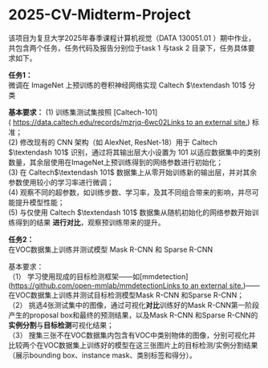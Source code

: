 # 2025-CV-Midterm-Project

该项目为复旦大学2025年春季课程计算机视觉（DATA $130051.01$ ）期中作业，共包含两个任务，任务代码及报告分别位于task $1$ 与task $2$ 目录下，任务具体要求如下。

**任务1：**  
微调在 ImageNet 上预训练的卷积神经网络实现 Caltech $\textendash 101$ 分类

**基本要求：**
(1) 训练集测试集按照 [Caltech-101]( [https://data.caltech.edu/records/mzrjq-6wc02Links to an external site.](https://data.caltech.edu/records/mzrjq-6wc02)) 标准；  
(2) 修改现有的 CNN 架构（如 AlexNet, ResNet-18）用于 Caltech $\textendash 101$ 识别，通过将其输出层大小设置为 $101$ 以适应数据集中的类别数量，其余层使用在ImageNet上预训练得到的网络参数进行初始化；  
(3) 在  Caltech$\textendash 101$ 数据集上从零开始训练新的输出层，并对其余参数使用较小的学习率进行微调；  
(4) 观察不同的超参数，如训练步数、学习率，及其不同组合带来的影响，并尽可能提升模型性能；  
(5) 与仅使用 Caltech $\textendash 101$ 数据集从随机初始化的网络参数开始训练得到的结果 **进行对比**，观察预训练带来的提升。
  
**任务2：**  
在VOC数据集上训练并测试模型 Mask R-CNN 和 Sparse R-CNN 

基本要求：  
（1） 学习使用现成的目标检测框架——如[mmdetection]([https://github.com/open-mmlab/mmdetectionLinks to an external site.](https://github.com/open-mmlab/mmdetection))——在VOC数据集上训练并测试目标检测模型Mask R-CNN 和Sparse R-CNN；  
（2） 挑选4张测试集中的图像，通过可视化**对比**训练好的Mask R-CNN第一阶段产生的proposal box和最终的预测结果，以及Mask R-CNN 和Sparse R-CNN的**实例分割**与**目标检测**可视化结果；  
（3） 搜集三张不在VOC数据集内包含有VOC中类别物体的图像，分别可视化并比较两个在VOC数据集上训练好的模型在这三张图片上的目标检测/实例分割结果（展示bounding box、instance mask、类别标签和得分）。
